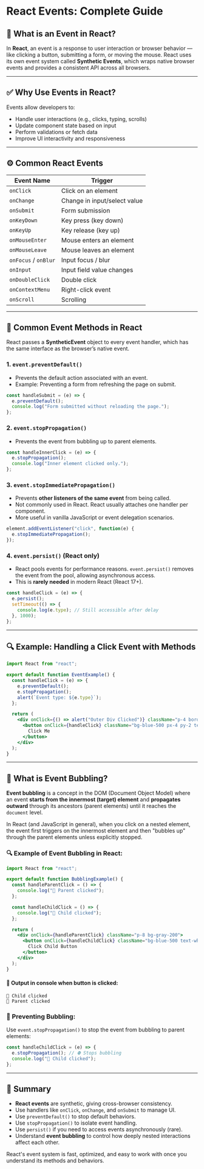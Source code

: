 # React Events: Complete Guide

## 📌 What is an Event in React?

In **React**, an event is a response to user interaction or browser behavior — like clicking a button, submitting a form, or moving the mouse. React uses its own event system called **Synthetic Events**, which wraps native browser events and provides a consistent API across all browsers.

---

## ✅ Why Use Events in React?

Events allow developers to:

* Handle user interactions (e.g., clicks, typing, scrolls)
* Update component state based on input
* Perform validations or fetch data
* Improve UI interactivity and responsiveness

---

## ⚙️ Common React Events

| Event Name           | Trigger                      |
| -------------------- | ---------------------------- |
| `onClick`            | Click on an element          |
| `onChange`           | Change in input/select value |
| `onSubmit`           | Form submission              |
| `onKeyDown`          | Key press (key down)         |
| `onKeyUp`            | Key release (key up)         |
| `onMouseEnter`       | Mouse enters an element      |
| `onMouseLeave`       | Mouse leaves an element      |
| `onFocus` / `onBlur` | Input focus / blur           |
| `onInput`            | Input field value changes    |
| `onDoubleClick`      | Double click                 |
| `onContextMenu`      | Right-click event            |
| `onScroll`           | Scrolling                    |

---

## 🧠 Common Event Methods in React

React passes a **SyntheticEvent** object to every event handler, which has the same interface as the browser’s native event.

### 1. `event.preventDefault()`

* Prevents the default action associated with an event.
* Example: Preventing a form from refreshing the page on submit.

```jsx
const handleSubmit = (e) => {
  e.preventDefault();
  console.log("Form submitted without reloading the page.");
};
```

### 2. `event.stopPropagation()`

* Prevents the event from bubbling up to parent elements.

```jsx
const handleInnerClick = (e) => {
  e.stopPropagation();
  console.log("Inner element clicked only.");
};
```

### 3. `event.stopImmediatePropagation()`

* Prevents **other listeners of the same event** from being called.
* Not commonly used in React. React usually attaches one handler per component.
* More useful in vanilla JavaScript or event delegation scenarios.

```js
element.addEventListener("click", function(e) {
  e.stopImmediatePropagation();
});
```

### 4. `event.persist()` (React only)

* React pools events for performance reasons. `event.persist()` removes the event from the pool, allowing asynchronous access.
* This is **rarely needed** in modern React (React 17+).

```jsx
const handleClick = (e) => {
  e.persist();
  setTimeout(() => {
    console.log(e.type); // Still accessible after delay
  }, 1000);
};
```

---

## 🔍 Example: Handling a Click Event with Methods

```jsx
import React from "react";

export default function EventExample() {
  const handleClick = (e) => {
    e.preventDefault();
    e.stopPropagation();
    alert(`Event type: ${e.type}`);
  };

  return (
    <div onClick={() => alert("Outer Div Clicked")} className="p-4 border">
      <button onClick={handleClick} className="bg-blue-500 px-4 py-2 text-white">
        Click Me
      </button>
    </div>
  );
}
```

---

## 🔄 What is Event Bubbling?

**Event bubbling** is a concept in the DOM (Document Object Model) where an event **starts from the innermost (target) element** and **propagates outward** through its ancestors (parent elements) until it reaches the `document` level.

In React (and JavaScript in general), when you click on a nested element, the event first triggers on the innermost element and then "bubbles up" through the parent elements unless explicitly stopped.

### 🔍 Example of Event Bubbling in React:

```jsx
import React from "react";

export default function BubblingExample() {
  const handleParentClick = () => {
    console.log("🧍 Parent clicked");
  };

  const handleChildClick = () => {
    console.log("🧒 Child clicked");
  };

  return (
    <div onClick={handleParentClick} className="p-8 bg-gray-200">
      <button onClick={handleChildClick} className="bg-blue-500 text-white p-2">
        Click Child Button
      </button>
    </div>
  );
}
```

#### 🧠 Output in console when button is clicked:

```
🧒 Child clicked
🧍 Parent clicked
```

### 🛑 Preventing Bubbling:

Use `event.stopPropagation()` to stop the event from bubbling to parent elements:

```jsx
const handleChildClick = (e) => {
  e.stopPropagation(); // ⛔ Stops bubbling
  console.log("🧒 Child clicked");
};
```

---

## 📌 Summary

* **React events** are synthetic, giving cross-browser consistency.
* Use handlers like `onClick`, `onChange`, and `onSubmit` to manage UI.
* Use `preventDefault()` to stop default behaviors.
* Use `stopPropagation()` to isolate event handling.
* Use `persist()` if you need to access events asynchronously (rare).
* Understand **event bubbling** to control how deeply nested interactions affect each other.

React's event system is fast, optimized, and easy to work with once you understand its methods and behaviors.
